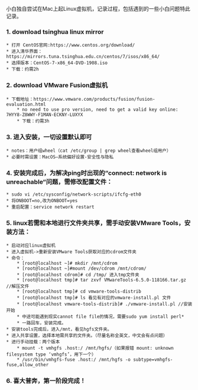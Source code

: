 小白独自尝试在Mac上起Linux虚拟机，记录过程，包括遇到的一些小白问题特此记录。

### 1. download tsinghua linux mirror
    * 打开 CentOS官网:https://www.centos.org/download/
    * 进入清华界面：https://mirrors.tuna.tsinghua.edu.cn/centos/7/isos/x86_64/
    * 选择版本：CentOS-7-x86_64-DVD-1908.iso
    * 下载：约需2h

### 2. download VMware Fusion虚拟机
    * 下载地址：https://www.vmware.com/products/fusion/fusion-evaluation.html
        * no need to use pro version, need to get a valid key online: 7HYY8-Z8WWY-F1MAN-ECKNY-LUXYX
        * 下载：约需3h

### 3. 进入安装，一切设置默认即可
    * notes：用户组wheel（cat /etc/group | grep wheel查看wheel组用户）
    * 必要时需设置：MacOS—系统偏好设置-安全性与隐私

### 4. 安装完成后，为解决ping时出现的“connect: network is unreachable“问题，需修改配置文件：
    * sudo vi /etc/sysconfig/network-scripts/ifcfg-eth0
    * 将ONBOOT=no,改为ONBOOT=yes
    * 重启配置：service network restart

### 5. linux若需和本地进行文件夹共享，需手动安装VMware Tools，安装方法：
    * 启动对应linux虚拟机
    * 进入虚拟机->重新安装VMware Tools获取对应的cdrom文件夹
    * 命令：
        * [root@localhost ~]# mkdir /mnt/cdrom
        * [root@localhost ~]#mount /dev/cdrom /mnt/cdrom/
        * [root@localhost cdrom]# cd /tmp/ 进入tmp文件夹
        * [root@localhost tmp]# tar zxvf VMwareTools-6.5.0-118166.tar.gz //解压文件
        * [root@localhost tmp]# cd vmware-tools-distrib
        * [root@localhost tmp]# ls 看见有对应的vmware-install.pl 文件
        * [root@localhost vmware-tools-distrib]# ./vmware-install.pl //安装开始
        * 中途可能遇到现实cannot file file的情况，需要sudo yum install perl* 
        * 一路回车，安装完成。
    * 安装tools完成后，进入/mnt，看见hgfs文件夹。
    * 进入共享设置，选择本地需共享的文件夹。（尽量名称全英文，中文会有点问题）
    * 进行手动挂载：两个版本
        * mount -t vmhgfs .host:/ /mnt/hgfs/（如果报错 mount: unknown filesystem type ‘vmhgfs’，用下一个）
        * /usr/bin/vmhgfs-fuse .host:/ /mnt/hgfs -o subtype=vmhgfs-fuse,allow_other

### 6. 喜大普奔，第一阶段完成！

